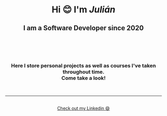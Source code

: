 <div align="center">
  <h1><b>Hi</b> 😊 I'm <b><i>Julián</i></b></h1>
  <h2>
    I am a Software Developer since 2020
    <br />
    <br />
  </h2>
  <br />
  <br />
  <h3>
    Here I store personal projects as well as courses I've taken throughout time.
    <br />
    Come take a look!
  </h3>
  <br />
  <hr />
  <br />
  <a href="https://www.linkedin.com/in/cabrerajulian">Check out my Linkedin 😄</a>
</div>
